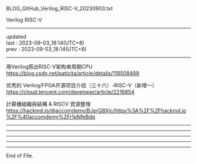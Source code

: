       
BLOG_GitHub_Verilog_RISC-V_20230903.txt      
      
Verilog RISC-V  
  
  
----------------------------------------  
  
updated  
last : 2023-09-03_18:14(UTC+8)  
prev : 2023-09-03_18:14(UTC+8)  
  
----------------------------------------  
  
用Verilog搭出RISC-V架构单周期CPU  
  https://blog.csdn.net/paticita/article/details/119508499  
  
优秀的 Verilog/FPGA开源项目介绍（三十六）-RISC-V（新增一）  
  https://cloud.tencent.com/developer/article/2216854  
  
計算機組織與結構 & RISCV 資源整理  
  https://hackmd.io/@accomdemy/BJprQ8Xjc/https%3A%2F%2Fhackmd.io%2F%40accomdemy%2Fr1pNfeBdq  
  
  
  
  
  
----------------------------------------  
  
  
----------------------------------------  
  
  
----------------------------------------  
  
  
----------------------------------------  
  
  
----------------------------------------  
End of File.  
